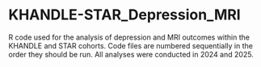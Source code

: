# KHANDLE-STAR_Depression_MRI
R code used for the analysis of depression and MRI outcomes within the KHANDLE and STAR cohorts.
Code files are numbered sequentially in the order they should be run. All analyses were conducted in 2024 and 2025.
